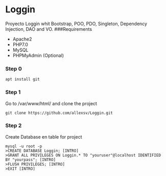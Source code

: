 # Loggin
Proyecto Loggin whit Bootstrap, POO, PDO, Singleton, Dependency Injection, DAO and VO.
###Requirements
* Apache2
* PHP7.0
* MySQL
* PHPMyAdmin (Optional)

### Step 0
```
apt install git 
```

### Step 1
Go to /var/www/html/ and clone the project
```
git clone https://github.com/allexsv/Loggin.git
```

### Step 2
Create Database en table for project
```
mysql -u root -p 
>CREATE DATABASE Loggin; [INTRO]
>GRANT ALL PRIVILEGES ON Loggin.* TO "youruser"@localhost IDENTIFIED BY "yourpass"; [INTRO]
>FLUSH PRIVILEGES; [INTRO]
>EXIT [INTRO]
```
